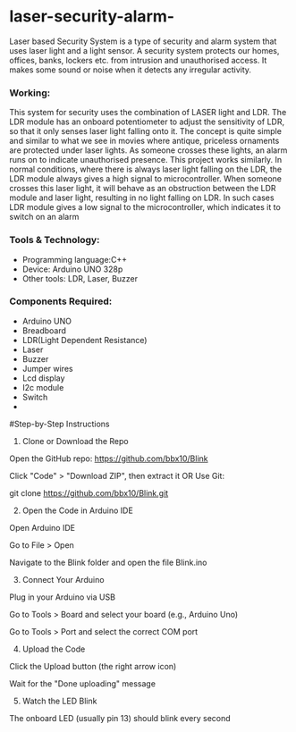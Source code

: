 # laser-security-alarm-
Laser based Security System is a type of security and alarm system that uses laser light and a light sensor. A security system protects our homes, offices, banks, lockers etc. from intrusion and unauthorised access. It makes some sound or noise when it detects any irregular activity.

### Working:

   This system for security uses the combination of LASER light and LDR. The LDR module has an onboard potentiometer to adjust the sensitivity of LDR, so that it only senses laser light falling onto it. The concept is quite simple and similar to what we see in movies where antique, priceless ornaments are protected under laser lights. As someone crosses these lights, an alarm runs on to indicate unauthorised presence. This project works similarly. In normal conditions, where there is always laser light falling on the LDR, the LDR module always gives a high signal to microcontroller. When someone crosses this laser light, it will behave as an obstruction between the LDR module and laser light, resulting in no light falling on LDR. In such cases LDR module gives a low signal to the microcontroller, which indicates it to switch on an alarm

### Tools & Technology:
* Programming language:C++
* Device: Arduino UNO 328p
* Other tools:  LDR, Laser, Buzzer


### Components Required:

* Arduino UNO 
* Breadboard
* LDR(Light Dependent Resistance)
* Laser
* Buzzer
* Jumper wires
* Lcd display
* I2c module
* Switch
* 
#Step-by-Step Instructions

1. Clone or Download the Repo

Open the GitHub repo: https://github.com/bbx10/Blink

Click "Code" > "Download ZIP", then extract it
OR
Use Git:

git clone https://github.com/bbx10/Blink.git


2. Open the Code in Arduino IDE

Open Arduino IDE

Go to File > Open

Navigate to the Blink folder and open the file Blink.ino


3. Connect Your Arduino

Plug in your Arduino via USB

Go to Tools > Board and select your board (e.g., Arduino Uno)

Go to Tools > Port and select the correct COM port


4. Upload the Code

Click the Upload button (the right arrow icon)

Wait for the "Done uploading" message


5. Watch the LED Blink

The onboard LED (usually pin 13) should blink every second
